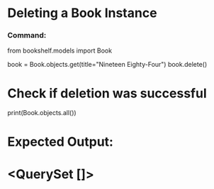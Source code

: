# Deleting a Book Instance

### Command:
from bookshelf.models import Book

book = Book.objects.get(title="Nineteen Eighty-Four")
book.delete()

# Check if deletion was successful
print(Book.objects.all())

# Expected Output:
# <QuerySet []>
